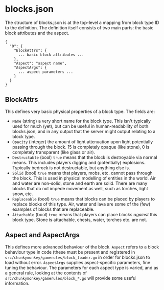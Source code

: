 blocks.json
===========

The structure of blocks.json is at the top-level a mapping from block type ID
to the definition. The definition itself consists of two main parts: the basic
block attributes and the aspect.

    {
      "0": {
        "BlockAttrs": {
          ... basic block attributes ...
        },
        "Aspect": "aspect name",
        "AspectArgs": {
          ... aspect parameters ...
        }
      }
    }


BlockAttrs
------------

This defines very basic physical properties of a block type. The fields are:

*  `Name` (string) a very short name for the block type. This isn't typically
   used for much (yet), but can be useful in human-readability of both
   blocks.json, and in any output that the server might output relating to a block
   type.
*  `Opacity` (integer) the amount of light attenuation upon light potentially
   passing through the block. 15 is completely opaque (like stone), 0 is
   completely transparent (like glass or air).
*  `Destructable` (bool) `true` means that the block is destroyable via normal
   means. This includes players digging and (potentially) explosions. Typically
   bedrock is not destructable, but anything else is.
*  `Solid` (bool) `true` means that players, mobs, etc. cannot pass through the
   block. This is used in physical modelling of entities in the world. Air and
   water are non-solid, stone and earth are solid. There are many blocks that
   do not impede movement as well, such as torches, light snow, etc.
*  `Replaceable` (bool) `true` means that blocks can be placed by players to
   replace blocks of this type. Air, water and lava are some of the (few)
   examples of blocks that are replaceable.
*  `Attachable` (bool) `true` means that players can place blocks *against*
   this block type. Stone is attachable, chests, water, torches etc. are not.

Aspect and AspectArgs
-------------------------

This defines more advanced behaviour of the block. `Aspect` refers to a block
behaviour type in code (these must be present and registered in
`src/chunkymonkey/gamerules/block_loader.go` in order for blocks.json to load
without error. `AspectArgs` supplies aspect-specific parameters, fine tuning
the behaviour. The parameters for each aspect type is varied, and as a general
rule, looking at the contents of `src/chunkymonkey/gamerules/block_*.go` will
provide some useful information.

